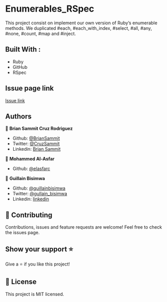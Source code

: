 # Enumerables_RSpec

This project consist on implement our own version of Ruby’s enumerable methods.
We duplicated #each, #each_with_index, #select, #all, #any, #none, #count, #map and #inject.

## Built With :

- Ruby
- GitHub
- RSpec

## Issue page link

[Issue link](https://github.com/BrianSammit/Enumerables_RSpec/issues)

## Authors

👤 **Brian Sammit Cruz Rodriguez**

- Github: [@BrianSammit](https://github.com/BrianSammit)
- Twitter: [@CruzSammit](https://twitter.com/CruzSammit)
- Linkedin: [Brian Sammit](https://www.linkedin.com/in/brian-sammit-cruz-rodriguez-5877551a8/)

👤 **Mohammed Al-Asfar**

- Github: [@elasfarc](https://github.com/elasfarc)

👤 **Guillain Bisimwa**

- Github: [@guillainbisimwa](https://github.com/guillainbisimwa)
- Twitter: [@gullain_bisimwa](https://twitter.com/gullain_bisimwa)
- Linkedin: [linkedin](https://www.linkedin.com/in/guillain-bisimwa-8a8b7a7b/)

## 🤝 Contributing

Contributions, issues and feature requests are welcome!
Feel free to check the issues page.

## Show your support ⭐️

Give a ⭐️ if you like this project!

## 📝 License

This project is MIT licensed.
